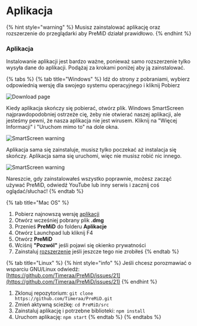 # Aplikacja

{% hint style="warning" %}
 Musisz zainstalować aplikację oraz rozszerzenie do przeglądarki aby PreMiD działał prawidłowo.
{% endhint %}

### Aplikacja

Instalowanie aplikacji jest bardzo ważne, ponieważ samo rozszerzenie tylko wysyła dane do aplikacji. Podążaj za krokami poniżej aby ją zainstalować.

{% tabs %}
{% tab title="Windows" %}
Idź do strony z pobraniami, wybierz odpowiednią wersję dla swojego systemu operacyjnego i kliknij Pobierz

![Download page](https://camo.githubusercontent.com/db35e8b9473dadc5e2712cf74c2e3f4a11be0bcc/68747470733a2f2f626c6f627363646e2e676974626f6f6b2e636f6d2f76302f622f676974626f6f6b2d32383432372e61707073706f742e636f6d2f6f2f6173736574732532462d4c4e4c736b56596d346a5670684d44597474502532462d4c576c64585868695f654e66454e67304a43612532462d4c576c64636e324b43526f6e6e4a784c4f6442253246766976616c64695f323031392d30312d32315f32312d32312d35322e706e673f616c743d6d6564696126746f6b656e3d38326134393435622d336431632d346366642d626239362d373732346262386432313331)

Kiedy aplikacja skończy się pobierać, otwórz plik. Windows SmartScreen najprawdopodobniej ostrzeże cię, żeby nie otwierać naszej aplikacji, ale jesteśmy pewni, że nasza aplikacja nie jest wirusem. Kliknij na "Więcej Informacji" i "Uruchom mimo to" na dole okna.

![SmartScreen warning](https://camo.githubusercontent.com/686b1d78d5232ed8a13cfd484ef59bccc83a2e02/68747470733a2f2f626c6f627363646e2e676974626f6f6b2e636f6d2f76302f622f676974626f6f6b2d32383432372e61707073706f742e636f6d2f6f2f6173736574732532462d4c4e4c736b56596d346a5670684d44597474502532462d4c576c4d6b586f626b504b34517344414733622532462d4c576c576d5179764f6e523138704246564e71253246323031392d30312d32315f32302d34382d31342e706e673f616c743d6d6564696126746f6b656e3d34313331353933322d383733392d346539662d393835642d663364633066383836386361)

Aplikacja sama się zainstaluje, musisz tylko poczekać aż instalacja się skończy. Aplikacja sama się uruchomi, więc nie musisz robić nic innego.

![SmartScreen warning](https://camo.githubusercontent.com/abe646c205b9fef9f6dd07409d2bccc2fe985828/68747470733a2f2f7468652d706572736f6e2d756e6465722d746869732d6d6573736167652e69732d696e736964652e6d652f4e68486a353349642e706e67)

Nareszcie, gdy zainstalowałeś wszystko poprawnie, możesz zacząć używać PreMiD, odwiedź YouTube lub inny serwis i zacznij coś oglądać/słuchać!
{% endtab %}

{% tab title="Mac OS" %}
1. Pobierz najnowszą wersję [aplikacji](https://premid.app/downloads)
2. Otwórz wcześniej pobrany plik **.dmg**
3. Przenieś **PreMiD** do folderu **Aplikacje**
4. Otwórz Launchpad lub kliknij F4
5. Otwórz **PreMiD**
6. Wciśnij **"Pozwól"** jeśli pojawi się okienko prywatności
7. Zainstaluj [rozszerzenie](extension.md) jeśli jeszcze tego nie zrobiłeś
{% endtab %}

{% tab title="Linux" %}
{% hint style="info" %}
Jeśli chcesz porozmawiać o wsparciu GNU/Linux odwiedź: [https://github.com/Timeraa/PreMiD/issues/21](https://github.com/Timeraa/PreMiD/issues/21)
{% endhint %}

1. Zklonuj repozytorium: `git clone https://github.com/Timeraa/PreMiD.git`
2. Zmień aktywną scieżkę: `cd PreMiD/src`
3. Zainstaluj aplikację i potrzebne biblioteki: `npm install`
4. Uruchom aplikację: `npm start`
{% endtab %}
{% endtabs %}

